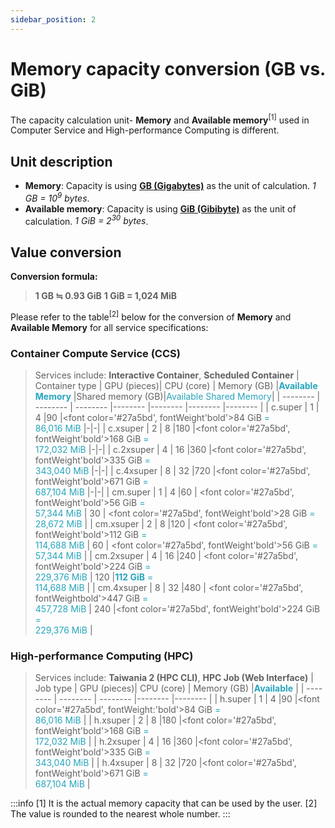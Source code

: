 ```yaml
---
sidebar_position: 2
---
```


# Memory capacity conversion (GB vs. GiB)



The capacity calculation unit- **Memory** and **Available memory**<sup>[1]</sup> used in Computer Service and High-performance Computing is different.


## Unit description

- **Memory**: Capacity is using **[GB (Gigabytes)](https://en.wikipedia.org/wiki/Gigabyte)** as the unit of calculation. *1 GB = 10<sup>9</sup> bytes*.
- **Available memory**: Capacity is using **[GiB (Gibibyte)](https://en.wikipedia.org/wiki/Byte#Multiple-byte_units)** as the unit of calculation. *1 GiB = 2<sup>30</sup> bytes*.

## Value conversion

**Conversion formula:**
> **1 GB ≒ 0.93 GiB**
**1 GiB = 1,024 MiB**

Please refer to the table<sup>[2]</sup> below for the conversion of **Memory** and **Available Memory** for all service specifications:

### Container Compute Service (CCS)

> Services include: **Interactive Container**, **Scheduled Container**
| Container type | GPU (pieces)| CPU (core) | Memory (GB) |<font color='#27a5bd'>**Available Memory**</font> |Shared memory (GB)|<font color='#27a5bd'>Available Shared Memory</font>|
| -------- | -------- | -------- |-------- |-------- |-------- |-------- |
| c.super   | 1     | 4     |90     |<font color='#27a5bd', fontWeight'bold'>84 GiB</font><font color='#27a5bd'> =</font><br/><font color='#27a5bd'>86,016  MiB </font>   |-|-|
| c.xsuper   | 2    | 8    |180     |<font color='#27a5bd', fontWeight'bold'>168 GiB</font><font color='#27a5bd'> =</font><br/><font color='#27a5bd'>172,032  MiB </font>       |-|-|
| c.2xsuper   | 4     | 16    |360     |<font color='#27a5bd', fontWeight'bold'>335 GiB</font><font color='#27a5bd'> =</font><br/><font color='#27a5bd'>343,040  MiB </font>      |-|-|
| c.4xsuper  | 8     | 32     |720     |<font color='#27a5bd', fontWeight'bold'>671 GiB</font><font color='#27a5bd'> =</font><br/><font color='#27a5bd'>687,104  MiB </font>      |-|-|
| cm.super   | 1     | 4     |60     | <font color='#27a5bd', fontWeight'bold'>56 GiB</font><font color='#27a5bd'> =</font><br/><font color='#27a5bd'>57,344  MiB </font>    | 30    | <font color='#27a5bd', fontWeight'bold'>28 GiB</font><font color='#27a5bd'> =</font><br/><font color='#27a5bd'>28,672  MiB </font>    |
| cm.xsuper  | 2     | 8     |120     |  <font color='#27a5bd', fontWeight'bold'>112 GiB</font><font color='#27a5bd'> =</font><br/><font color='#27a5bd'>114,688  MiB </font>     | 60    |  <font color='#27a5bd', fontWeight'bold'>56 GiB</font><font color='#27a5bd'> =</font><br/><font color='#27a5bd'>57,344  MiB </font>   |
| cm.2xsuper   | 4     | 16     |240     | <font color='#27a5bd', fontWeight'bold'>224 GiB</font><font color='#27a5bd'> =</font><br/><font color='#27a5bd'>229,376  MiB </font>     | 120    |<font color='#27a5bd'>**112 GiB**</font><font color='#27a5bd'> =</font><br/><font color='#27a5bd'>114,688  MiB </font>     |
| cm.4xsuper   | 8     | 32     |480     |  <font color='#27a5bd', fontWeightbold'>447 GiB</font><font color='#27a5bd'> =</font><br/><font color='#27a5bd'>457,728  MiB </font>   |  240    |<font color='#27a5bd', fontWeight'bold'>224 GiB</font><font color='#27a5bd'> =</font><br/><font color='#27a5bd'>229,376  MiB </font>     |

### High-performance Computing (HPC)

> Services include: **Taiwania 2 (HPC CLI)**, **HPC Job (Web Interface)**
| Job type | GPU (pieces)| CPU (core) | Memory (GB) |<font color='#27a5bd'>**Available**</font> |
| -------- | -------- | -------- |-------- |-------- |
| h.super   | 1     | 4     |90     |<font color='#27a5bd', fontWeight:'bold'>84 GiB</font><font color='#27a5bd'> =</font><br/><font color='#27a5bd'>86,016  MiB </font>   |
| h.xsuper   | 2    | 8    |180     |<font color='#27a5bd', fontWeight'bold'>168 GiB</font><font color='#27a5bd'> =</font><br/><font color='#27a5bd'>172,032  MiB </font>       |
| h.2xsuper   | 4     | 16    |360     |<font color='#27a5bd', fontWeight'bold'>335 GiB</font><font color='#27a5bd'> =</font><br/><font color='#27a5bd'>343,040  MiB </font>      |
| h.4xsuper  | 8     | 32     |720     |<font color='#27a5bd', fontWeight'bold'>671 GiB</font><font color='#27a5bd'> =</font><br/><font color='#27a5bd'>687,104  MiB </font>      |




:::info
[1] It is the actual memory capacity that can be used by the user.
[2] The value is rounded to the nearest whole number.
:::